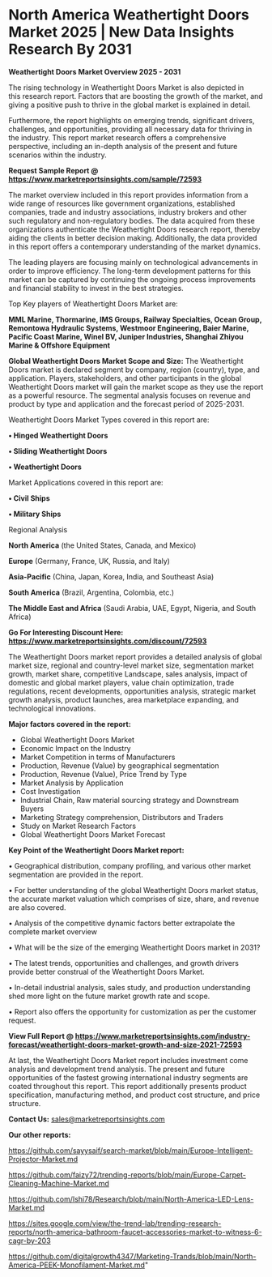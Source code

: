 # North America Weathertight Doors Market 2025 | New Data Insights Research By 2031

<Strong> Weathertight Doors Market Overview 2025 - 2031</strong>

The rising technology in Weathertight Doors Market is also depicted in this research report. Factors that are boosting the growth of the market, and giving a positive push to thrive in the global market is explained in detail.

Furthermore, the report highlights on emerging trends, significant drivers, challenges, and opportunities, providing all necessary data for thriving in the industry. This report market research offers a comprehensive perspective, including an in-depth analysis of the present and future scenarios within the industry.

<strong>Request Sample Report @ <a href=https://www.marketreportsinsights.com/sample/72593>https://www.marketreportsinsights.com/sample/72593</a></strong>

The market overview included in this report provides information from a wide range of resources like government organizations, established companies, trade and industry associations, industry brokers and other such regulatory and non-regulatory bodies. The data acquired from these organizations authenticate the Weathertight Doors research report, thereby aiding the clients in better decision making. Additionally, the data provided in this report offers a contemporary understanding of the market dynamics.

The leading players are focusing mainly on technological advancements in order to improve efficiency. The long-term development patterns for this market can be captured by continuing the ongoing process improvements and financial stability to invest in the best strategies.

Top Key players of Weathertight Doors Market are:

<strong>MML Marine, Thormarine, IMS Groups, Railway Specialties, Ocean Group, Remontowa Hydraulic Systems, Westmoor Engineering, Baier Marine, Pacific Coast Marine, Winel BV, Juniper Industries, Shanghai Zhiyou Marine & Offshore Equipment</strong>

<strong><b>Global Weathertight Doors Market Scope and Size:</b></strong>
The Weathertight Doors market is declared segment by company, region (country), type, and application. Players, stakeholders, and other participants in the global Weathertight Doors market will gain the market scope as they use the report as a powerful resource. The segmental analysis focuses on revenue and product by type and application and the forecast period of 2025-2031.

Weathertight Doors Market Types covered in this report are:

<strong>• Hinged Weathertight Doors

• Sliding Weathertight Doors

• Weathertight Doors</strong>

Market Applications covered in this report are:

<strong>• Civil Ships

• Military Ships</strong> 

Regional Analysis

<strong>North America</strong> (the United States, Canada, and Mexico)

<strong>Europe</strong> (Germany, France, UK, Russia, and Italy)

<strong>Asia-Pacific</strong> (China, Japan, Korea, India, and Southeast Asia)

<strong>South America</strong> (Brazil, Argentina, Colombia, etc.)

<strong>The Middle East and Africa</strong> (Saudi Arabia, UAE, Egypt, Nigeria, and South Africa)

<strong>Go For Interesting Discount Here: <a href=https://www.marketreportsinsights.com/discount/72593>https://www.marketreportsinsights.com/discount/72593</a></strong>

The Weathertight Doors market report provides a detailed analysis of global market size, regional and country-level market size, segmentation market growth, market share, competitive Landscape, sales analysis, impact of domestic and global market players, value chain optimization, trade regulations, recent developments, opportunities analysis, strategic market growth analysis, product launches, area marketplace expanding, and technological innovations.

<strong><b>Major factors covered in the report:</b></strong>
<ul>
  <li>Global Weathertight Doors Market </li>
  <li>Economic Impact on the Industry</li>
  <li>Market Competition in terms of Manufacturers</li>
  <li>Production, Revenue (Value) by geographical segmentation</li>
  <li>Production, Revenue (Value), Price Trend by Type</li>
  <li>Market Analysis by Application</li>
  <li>Cost Investigation</li>
  <li>Industrial Chain, Raw material sourcing strategy and Downstream Buyers</li>
  <li>Marketing Strategy comprehension, Distributors and Traders</li>
  <li>Study on Market Research Factors</li>
  <li>Global Weathertight Doors Market Forecast</li>
</ul>

<strong><b>Key Point of the Weathertight Doors Market report:</b></strong>

• Geographical distribution, company profiling, and various other market segmentation are provided in the report.

• For better understanding of the global Weathertight Doors market status, the accurate market valuation which comprises of size, share, and revenue are also covered.

• Analysis of the competitive dynamic factors better extrapolate the complete market overview

• What will be the size of the emerging Weathertight Doors market in 2031?

• The latest trends, opportunities and challenges, and growth drivers provide better construal of the Weathertight Doors Market.

• In-detail industrial analysis, sales study, and production understanding shed more light on the future market growth rate and scope.

• Report also offers the opportunity for customization as per the customer request.

<strong><b>View Full Report @ <a href=https://www.marketreportsinsights.com/industry-forecast/weathertight-doors-market-growth-and-size-2021-72593>https://www.marketreportsinsights.com/industry-forecast/weathertight-doors-market-growth-and-size-2021-72593</a></b></strong>


At last, the Weathertight Doors Market report includes investment come analysis and development trend analysis. The present and future opportunities of the fastest growing international industry segments are coated throughout this report. This report additionally presents product specification, manufacturing method, and product cost structure, and price structure.

<strong>Contact Us:</strong>
sales@marketreportsinsights.com

<strong>Our other reports:</strong>

<a href=https://github.com/sayysaif/search-market/blob/main/Europe-Intelligent-Projector-Market.md>https://github.com/sayysaif/search-market/blob/main/Europe-Intelligent-Projector-Market.md</a>

<a href=https://github.com/faizy72/trending-reports/blob/main/Europe-Carpet-Cleaning-Machine-Market.md>https://github.com/faizy72/trending-reports/blob/main/Europe-Carpet-Cleaning-Machine-Market.md</a>

<a href=https://github.com/Ishi78/Research/blob/main/North-America-LED-Lens-Market.md>https://github.com/Ishi78/Research/blob/main/North-America-LED-Lens-Market.md</a>

<a href=https://sites.google.com/view/the-trend-lab/trending-research-reports/north-america-bathroom-faucet-accessories-market-to-witness-6-cagr-by-203>https://sites.google.com/view/the-trend-lab/trending-research-reports/north-america-bathroom-faucet-accessories-market-to-witness-6-cagr-by-203</a>

<a href=https://github.com/digitalgrowth4347/Marketing-Trands/blob/main/North-America-PEEK-Monofilament-Market.md>https://github.com/digitalgrowth4347/Marketing-Trands/blob/main/North-America-PEEK-Monofilament-Market.md</a>"
